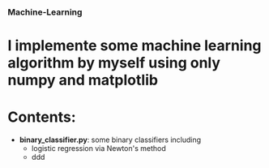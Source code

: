 ### Machine-Learning

# I implemente some machine learning algorithm by myself using only numpy and matplotlib
# Contents:
+ __binary_classifier.py__: some binary classifiers including
  - logistic regression via Newton's method
  - ddd


